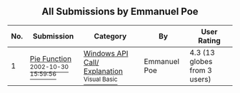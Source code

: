 ﻿<div align="center">

## All Submissions by Emmanuel Poe

</div>

No.  | Submission | Category | By   | User Rating
---- | ---------- | -------- | ---- | -----------
1 | [Pie Function<br /><sup>2002-10-30 15:59:56</sup>](https://github.com/Planet-Source-Code/emmanuel-poe-pie-function__1-40421) | [Windows API Call/ Explanation<br /><sup>Visual Basic</sup>](../ByCategory/windows-api-call-explanation__1-39.md) | Emmanuel Poe | 4.3 (13 globes from 3 users)
